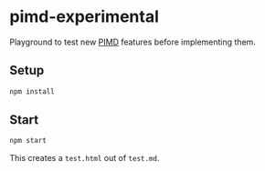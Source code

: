 # pimd-experimental

Playground to test new [PIMD](https://github.com/hagenburger/pimd) features before implementing them.


## Setup

``` bash
npm install
```


## Start

``` bash
npm start
```

This creates a `test.html` out of `test.md`.